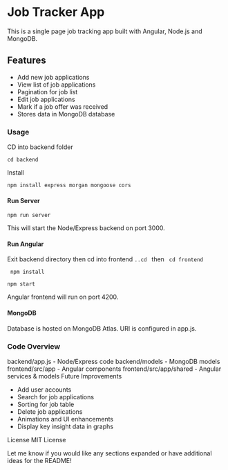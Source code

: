 
# Job Tracker App
 

This is a single page job tracking app built with Angular, Node.js and MongoDB. 

## Features

- Add new job applications
- View list of job applications
- Pagination for job list
- Edit job applications
- Mark if a job offer was received
- Stores data in MongoDB database

### Usage
CD into backend folder
```
cd backend 
```
Install

```
npm install express morgan mongoose cors
```
#### Run Server

``` npm run server ```

This will start the Node/Express backend on port 3000.

#### Run Angular
Exit backend directory then cd into frontend
```..cd ``` then ``` cd frontend```

``` npm install```

``` npm start ```

Angular frontend will run on port 4200.

#### MongoDB
Database is hosted on MongoDB Atlas. URI is configured in app.js.

### Code Overview
backend/app.js - Node/Express code
backend/models - MongoDB models
frontend/src/app - Angular components
frontend/src/app/shared - Angular services & models
Future Improvements
- Add user accounts
- Search for job applications
- Sorting for job table
- Delete job applications
- Animations and UI enhancements
- Display key insight data in graphs

License
MIT License

Let me know if you would like any sections expanded or have additional ideas for the README!

